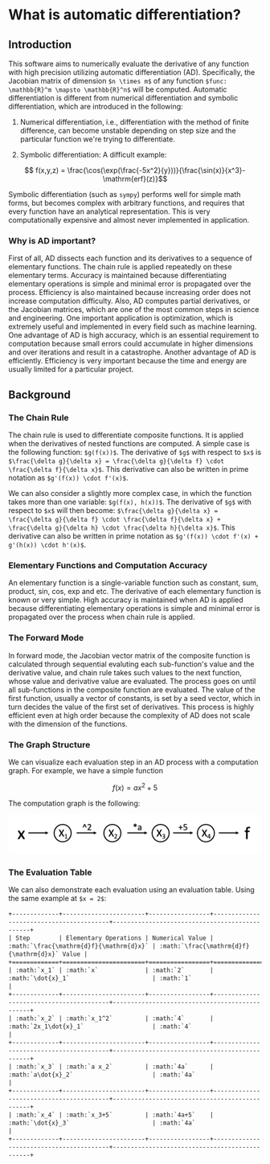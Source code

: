 # What is automatic differentiation?

## Introduction

This software aims to numerically evaluate the derivative of any function with high precision utilizing automatic differentiation (AD). Specifically, the Jacobian matrix of dimension `$n \times m$` of any function `$func: \mathbb{R}^m \mapsto \mathbb{R}^n$` will be computed. Automatic differentiation is different from numerical differentiation and symbolic differentiation, which are introduced in the following:

1. Numerical differentiation, i.e., differentiation with the method of finite difference, can become unstable depending on step size and the particular function we're trying to differentiate.

2. Symbolic differentiation:
A difficult example:

```math
 f(x,y,z) = \frac{\cos(\exp(\frac{-5x^2}{y}))}{\frac{\sin(x)}{x^3}-\mathrm{erf}(z)}
```

Symbolic differentiation (such as `sympy`) performs well for simple math forms, but becomes complex with arbitrary functions, and requires that every function have an analytical representation. This is very computationally expensive and almost never implemented in application.

### Why is AD important?

First of all, AD dissects each function and its derivatives to a sequence of elementary functions. The chain rule is applied repeatedly on these elementary terms. Accuracy is maintained because differentiating elementary operations is simple and minimal error is propagated over the process. Efficiency is also maintained because increasing order does not increase computation difficulty.
Also, AD computes partial derivatives, or the Jacobian matrices, which are one of the most common steps in science and engineering. One important application is optimization, which is extremely useful and implemented in every field such as machine learning.
One advantage of AD is high accuracy, which is an essential requirement to computation because small errors could accumulate in higher dimensions and over iterations and result in a catastrophe. 
Another advantage of AD is efficiently. Efficiency is very important because the time and energy are usually limited for a particular project.

## Background

### The Chain Rule

The chain rule is used to differentiate composite functions. It is applied when the derivatives of nested functions are computed. A simple case is the following function: `$g(f(x))$`. The derivative of `$g$` with respect to `$x$` is `$\frac{\delta g}{\delta x} = \frac{\delta g}{\delta f} \cdot \frac{\delta f}{\delta x}$`. This derivative can also be written in prime notation as `$g'(f(x)) \cdot f'(x)$`. 

We can also consider a slightly more complex case, in which the function takes more than one variable: `$g(f(x), h(x))$`. The derivative of `$g$` with respect to `$x$` will then become: `$\frac{\delta g}{\delta x} = \frac{\delta g}{\delta f} \cdot \frac{\delta f}{\delta x} + \frac{\delta g}{\delta h} \cdot \frac{\delta h}{\delta x}$`. This derivative can also be written in prime notation as `$g'(f(x)) \cdot f'(x) + g'(h(x)) \cdot h'(x)$`. 

### Elementary Functions and Computation Accuracy 

An elementary function is a single-variable function such as constant, sum, product, sin, cos, exp and etc. The derivative of each elementary function is known or very simple. High accuracy is maintained when AD is applied because differentiating elementary operations is simple and minimal error is propagated over the process when chain rule is applied.

### The Forward Mode

In forward mode, the Jacobian vector matrix of the composite function is calculated through sequential evaluting each sub-function's value and the derivative value, and chain rule takes such values to the next function, whose value and derivative value are evaluated. The process goes on until all sub-functions in the composite function are evaluated. The value of the first function, usually a vector of constants, is set by a seed vector, which in turn decides the value of the first set of derivatives. This process is highly efficient even at high order because the complexity of AD does not scale with the dimension of the functions. 

### The Graph Structure

We can visualize each evaluation step in an AD process with a computation graph. For example, we have a simple function 

```math
f\left(x\right) = a x^2 + 5
```

The computation graph is the following:

![](image/milestone1_computation_graph.png)

### The Evaluation Table

We can also demonstrate each evaluation using an evaluation table. Using the same example at `$x = 2$`:

```eval_rst
+-------------+-----------------------+-----------------+-----------------------------------------+-----------------------------------------------+
| Step        | Elementary Operations | Numerical Value | :math:`\frac{\mathrm{d}f}{\mathrm{d}x}` | :math:`\frac{\mathrm{d}f}{\mathrm{d}x}` Value |
+=============+=======================+=================+=========================================+===============================================+
| :math:`x_1` | :math:`x`             | :math:`2`       | :math:`\dot{x}_1`                       | :math:`1`                                     |
+-------------+-----------------------+-----------------+-----------------------------------------+-----------------------------------------------+
| :math:`x_2` | :math:`x_1^2`         | :math:`4`       | :math:`2x_1\dot{x}_1`                   | :math:`4`                                     |
+-------------+-----------------------+-----------------+-----------------------------------------+-----------------------------------------------+
| :math:`x_3` | :math:`a x_2`         | :math:`4a`      | :math:`a\dot{x}_2`                      | :math:`4a`                                    |
+-------------+-----------------------+-----------------+-----------------------------------------+-----------------------------------------------+
| :math:`x_4` | :math:`x_3+5`         | :math:`4a+5`    | :math:`\dot{x}_3`                       | :math:`4a`                                    |
+-------------+-----------------------+-----------------+-----------------------------------------+-----------------------------------------------+
```